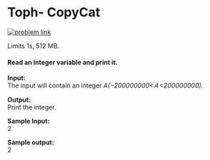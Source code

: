 # Toph- CopyCat

[![problem link](https://toph.co/p/copycat)](https://toph.co/p/copycat)

Limits 1s, 512 MB. 
<h4>Read an integer variable and print it.</h4>

**Input:**\
The input will contain an integer *A(−200000000<𝐴
<200000000).*

**Output:**\
Print the integer. 

**Sample Input:**                            
2                                                   

**Sample output:**\
2
